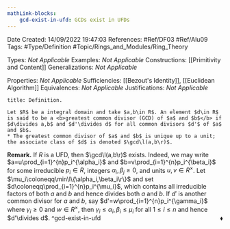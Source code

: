 ```yaml
---
mathLink-blocks:
    gcd-exist-in-ufd: GCDs exist in UFDs
---
```


<div class="topSpace"></div>

Date Created: 14/09/2022 19:47:03
References: #Ref/DF03 #Ref/Alu09
Tags: #Type/Definition #Topic/Rings_and_Modules/Ring_Theory

Types: <i>Not Applicable</i>
Examples: <i>Not Applicable</i>
Constructions: [[Primitivity and Content]]
Generalizations: <i>Not Applicable</i>

Properties: <i>Not Applicable</i>
Sufficiencies: [[Bezout's Identity]], [[Euclidean Algorithm]]
Equivalences: <i>Not Applicable</i>
Justifications: <i>Not Applicable</i>

``` ad-Definition
title: Definition.

Let $R$ be a integral domain and take $a,b\in R$. An element $d\in R$ is said to be a <b>greatest common divisor (GCD) of $a$ and $b$</b> if $d\divides a,b$ and $d'\divides d$ for all common divisors $d'$ of $a$ and $b$.
* The greatest common divisor of $a$ and $b$ is unique up to a unit; the associate class of $d$ is denoted $\gcd\l(a,b\r)$.

```

<b>Remark.</b> If $R$ is a UFD, then $\gcd\l(a,b\r)$ exists. Indeed, we may write $a=u\prod_{i=1}^{n}p_i^{\alpha_i}$ and $b=v\prod_{i=1}^{n}p_i^{\beta_i}$ for some irreducible $p_i\in R$, integers $\alpha_i,\beta_j\geq0$, and units $u,v\in R^\times$. Let $\mu_i\coloneqq\min\l\{\alpha_i,\beta_i\r\}$ and set $d\coloneqq\prod_{i=1}^{n}p_i^{\mu_i}$, which contains all irreducible factors of both $a$ and $b$ and hence divides both $a$ and $b$. If $d'$ is another common divisor for $a$ and $b$, say $d'=w\prod_{i=1}^{n}p_i^{\gamma_i}$ where $\gamma_i\geq0$ and $w\in R^\times$, then $\gamma_i\leq\alpha_i,\beta_i\leq\mu_i$ for all $1\leq i\leq n$ and hence $d'\divides d$.<span style="float:right;">$\blacklozenge$</span>
^gcd-exist-in-ufd
